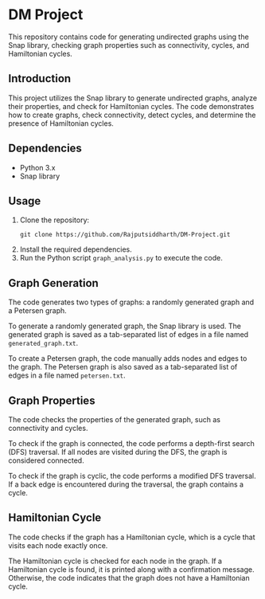 # DM Project

This repository contains code for generating undirected graphs using the Snap library, checking graph properties such as connectivity, cycles, and Hamiltonian cycles.

## Introduction
This project utilizes the Snap library to generate undirected graphs, analyze their properties, and check for Hamiltonian cycles. The code demonstrates how to create graphs, check connectivity, detect cycles, and determine the presence of Hamiltonian cycles.

## Dependencies
- Python 3.x
- Snap library

## Usage
1. Clone the repository:
     ```
     git clone https://github.com/Rajputsiddharth/DM-Project.git
     ```
2. Install the required dependencies.
3. Run the Python script `graph_analysis.py` to execute the code.

## Graph Generation
The code generates two types of graphs: a randomly generated graph and a Petersen graph.

To generate a randomly generated graph, the Snap library is used. The generated graph is saved as a tab-separated list of edges in a file named `generated_graph.txt`.

To create a Petersen graph, the code manually adds nodes and edges to the graph. The Petersen graph is also saved as a tab-separated list of edges in a file named `petersen.txt`.

## Graph Properties
The code checks the properties of the generated graph, such as connectivity and cycles.

To check if the graph is connected, the code performs a depth-first search (DFS) traversal. If all nodes are visited during the DFS, the graph is considered connected.

To check if the graph is cyclic, the code performs a modified DFS traversal. If a back edge is encountered during the traversal, the graph contains a cycle.

## Hamiltonian Cycle
The code checks if the graph has a Hamiltonian cycle, which is a cycle that visits each node exactly once.

The Hamiltonian cycle is checked for each node in the graph. If a Hamiltonian cycle is found, it is printed along with a confirmation message. Otherwise, the code indicates that the graph does not have a Hamiltonian cycle.

